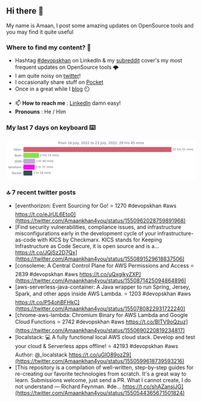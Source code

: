 <!--- [![Hits](https://hits.seeyoufarm.com/api/count/incr/badge.svg?url=https%3A%2F%2Fgithub.com%2Fakhan4u%2Fhit-counter&count_bg=%2379C83D&title_bg=%23555555&icon=&icon_color=%23E7E7E7&title=visits&edge_flat=false)](https://hits.seeyoufarm.com) --->

## Hi there 👋

My name is Amaan, I post some amazing updates on OpenSource tools and you may find it quite useful

### Where to find my content? 🤔

* Hashtag [#devopskhan](https://www.linkedin.com/feed/hashtag/devopskhan/) on LinkedIn & my [subreddit](https://www.reddit.com/r/devopskhan/) cover's my most frequent updates on OpenSource tools 🌩️
* I am quite noisy on [twitter](https://twitter.com/Amaankhan4you)!
* I occasionally share stuff on [Pocket](https://getpocket.com/@ej6g8d1dp2829A16a9Tf5d4T6bAMp3d8791rejDe86yem3bm4e14ex4fT4dluk29)
* Once in a great while I [blog](https://linuxparrot.com/) ⏲️


- 📫 **How to reach me** : [LinkedIn](https://www.linkedin.com/in/amaan-khan-linux-ninja) damn easy!
- **Pronouns** : He / Him

### My last 7 days on keyboard ⌨️

<img src="https://github.com/akhan4u/akhan4u/blob/main/images/stat.svg" alt="Amaan's Wakatime Activity!"/>

### 🔝 7 recent twitter posts
<!-- DEVDOJO:START -->
- [eventhorizon: Event Sourcing for Go!
⭐️ 1270
#devopskhan #aws
https://t.co/eJrUL6Eto0](https://twitter.com/Amaankhan4you/status/1550962028759891968)
- [Find security vulnerabilities, compliance issues, and infrastructure misconfigurations early in the development cycle of your infrastructure-as-code with KICS by Checkmarx. KICS stands for Keeping Infrastructure as Code Secure, it is open source and is a… https://t.co/JQjSz2D7Qx](https://twitter.com/Amaankhan4you/status/1550891529618837506)
- [consoleme: A Central Control Plane for AWS Permissions and Access
⭐️ 2839
#devopskhan #aws
https://t.co/uQxgikyZXP](https://twitter.com/Amaankhan4you/status/1550871425094864896)
- [aws-serverless-java-container: A Java wrapper to run Spring, Jersey, Spark, and other apps inside AWS Lambda.
⭐️ 1203
#devopskhan #aws
https://t.co/P54ohBFHkC](https://twitter.com/Amaankhan4you/status/1550780822931722240)
- [chrome-aws-lambda: Chromium Binary for AWS Lambda and Google Cloud Functions
⭐️ 2742
#devopskhan #aws
https://t.co/BlTV9oQzuz](https://twitter.com/Amaankhan4you/status/1550690220819234817)
- [localstack: 💻  A fully functional local AWS cloud stack. Develop and test your cloud &amp; Serverless apps offline!
⭐️ 42193
#devopskhan #aws
Author: @_localstack
https://t.co/uGlO89ozZ9](https://twitter.com/Amaankhan4you/status/1550599618739593216)
- [This repository is a compilation of well-written, step-by-step guides for re-creating our favorite technologies from scratch. It&#39;s a great way to learn. Submissions welcome, just send a PR. What I cannot create, I do not understand — Richard Feynman. #de… https://t.co/shAZansjJG](https://twitter.com/Amaankhan4you/status/1550544365671501824)
<!-- DEVDOJO:END -->

<!-- ![Amaan's GitHub stats](https://github-readme-stats.vercel.app/api?username=akhan4u&count_private=true&show_icons=true&hide=contribs) -->
